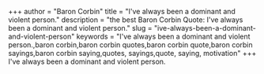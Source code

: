 +++
author = "Baron Corbin"
title = "I've always been a dominant and violent person."
description = "the best Baron Corbin Quote: I've always been a dominant and violent person."
slug = "ive-always-been-a-dominant-and-violent-person"
keywords = "I've always been a dominant and violent person.,baron corbin,baron corbin quotes,baron corbin quote,baron corbin sayings,baron corbin saying,quotes, sayings,quote, saying, motivation"
+++
I've always been a dominant and violent person.
